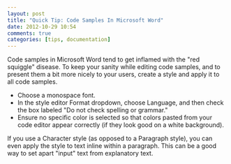```yaml
---
layout: post
title: "Quick Tip: Code Samples In Microsoft Word"
date: 2012-10-29 10:54
comments: true
categories: [tips, documentation]
---
```


Code samples in Microsoft Word tend to get inflamed with the "red squiggle" disease. To keep your sanity while editing code samples, and to present them a bit more nicely to your users, create a style and apply it to all code samples.<!--more-->

* Choose a monospace font.
* In the style editor Format dropdown, choose Language, and then check the box labeled "Do not check spelling or grammar."
* Ensure no specific color is selected so that colors pasted from your code editor appear correctly (if they look good on a white background).

If you use a Character style (as opposed to a Paragraph style), you can even apply the style to text inline within a paragraph. This can be a good way to set apart "input" text from explanatory text.
